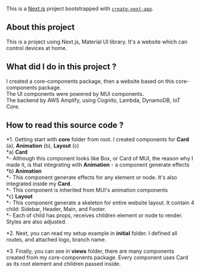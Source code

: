 This is a [Next.js](https://nextjs.org/) project bootstrapped with [`create-next-app`](https://github.com/vercel/next.js/tree/canary/packages/create-next-app).

## About this project
This is a project using Next.js, Material UI library. It's a website which can control devices at home.

## What did I do in this project ?
I created a core-components package, then a website based on this core-components package. <br />
The UI components were powered by MUI components. <br />
The backend by AWS Amplify, using Cognito, Lambda, DynamoDB, IoT Core. <br />

## How to read this source code ?
*1. Getting start with **core** folder from root. I created components for **Card** (a), **Animation** (b), **Layout** (c) <br />
  *a) **Card** <br />
    *- Although this component looks like Box, or Card of MUI, the reason why I made it, is that integrating with **Animation** - a component generate effects <br />
  *b) **Animation** <br />
    *- This component generate effects for any element or node. It's also integrated inside my **Card**. <br />
    *- This component is inherited from MUI's animation components <br />
  *c) **Layout**  
    *- This component generate a skeleton for entire website layout. It contain 4 child: Sidebar, Header, Main, and Footer.  
    *- Each of child has props, receives children element or node to render. Styles are also adjusted.  

*2. Next, you can read my setup example in **initial** folder. I defined all routes, and attached logo, branch name.  
  
*3. Finally, you can see in **views** folder, there are many components created from my core-components package. Every component uses Card as its root element and children passed inside.  
